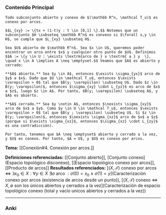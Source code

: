 ### Contenido Principal

```ad-proposition
Todo subconjunto abierto y conexo de $(\mathbb R^n, \mathcal T_u)$ es conexo por arcos.
```

```ad-note
$$L_{xy} := \{tx + (1-t)y : t \in [0,1] \}.$$ Notemos que un subconjunto $H \subseteq \mathbb R^n$ es convexo si $\forall x,y \in H$, se cumple que $L_{xy} \subseteq H$. 
```

```ad-proof
Sea $U$ abierto de $\mathbb R^n$. Sea $x \in U$, queremos poder encontrar un arco entre $x$ y cualquier otro punto de $U$. Definimos $$A := \{y \in U : \exists \textrm{arco de } x \textrm{ a } y  \}, \quad x \in A \implies A \neq \emptyset.$$ Veamos que $A$ es abierto y cerrado:

**$A$ abierto.** Sea $y \in A$, entonces $\exists \sigma_{yx}$ arco de $y$ a $x$. Dado que $U \in \mathcal T_u$, entonces $\exists \varepsilon > 0$ tal que $B(y; \varepsilon) \subseteq U$. Dado $z \in B(y; \varepsilon)$, entonces $\sigma_{xy} \cdot L_{yz}$ es arco de $x$ a $z$, luego $z \in A$. Por tanto, $B(y; \varepsilon) \subseteq A$, y $A$ es abierto.

**$A$ cerrado.** Sea $y \notin A$, entonces $\nexists \sigma_{xy}$ arco de $x$ a $y$. Como $y \in U \in \mathcal T_u$, entonces $\exists \varepsilon > 0$ tal que $B(y ; \varepsilon) \subseteq U$. Si $z \in B(y; \varepsilon)$, entonces $\nexists \sigma_{xz}$ arco de $x$ a $z$ (porque si $\exists \sigma_{xz}$, entonces $\sigma_{xz} \cdot L_{zy}$ es una contradicción).

Por tanto, tenemos que $A \neq \emptyset$ abierto y cerrado a la vez, y $U$ es conexo. Por tanto, $A = U$, y $U$ es conexo por arcos.
```

**Tema:** [[Conexión#4. Conexión por arcos.]]

**Definiciones referenciadas:** [[Conjunto abierto]], [Conjunto conexo](Espacio topológico disconexo), [[Espacio topológico conexo por arcos]], [[Producto de arcos]]
**Resultados referenciados:** [$(X, \mathcal T)$ conexo por arcos $\iff \, \exists x_0 \in X : \forall y \in X \, \, \exists \sigma$ arco $: \sigma(0) = x_0 \land \sigma(1) = y$](Caracterización conexo por arcos (existencia de arcos desde un punto)), [$(X, \mathcal T)$ conexo $\iff$ $X, \emptyset$ son los únicos abiertos y cerrados a la vez](Caracterización de espacio topológico conexo (total y vacío unicos abiertos y cerrados a la vez))

---
### Anki
